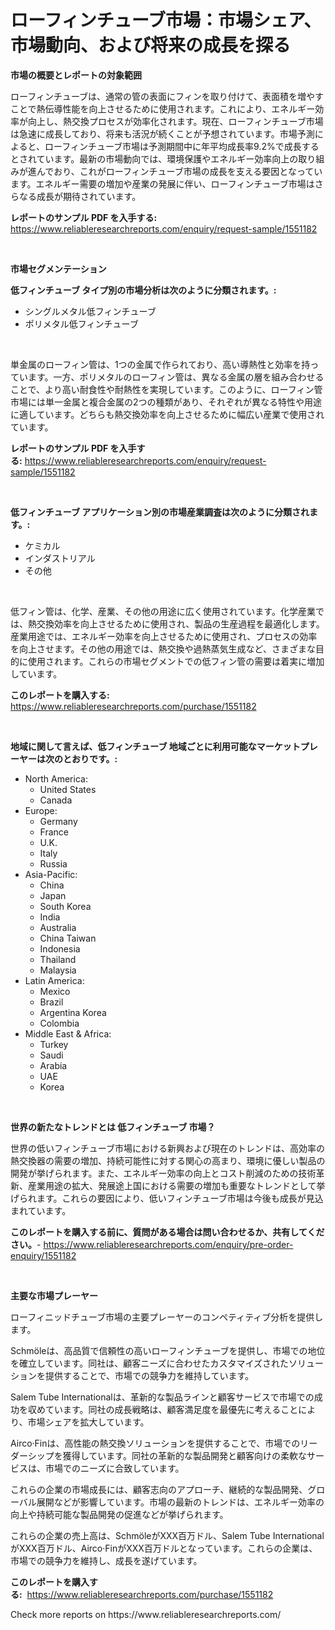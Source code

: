 <p><h1>ローフィンチューブ市場：市場シェア、市場動向、および将来の成長を探る</h1></p><p><strong>市場の概要とレポートの対象範囲</strong></p>
<p><p>ローフィンチューブは、通常の管の表面にフィンを取り付けて、表面積を増やすことで熱伝導性能を向上させるために使用されます。これにより、エネルギー効率が向上し、熱交換プロセスが効率化されます。現在、ローフィンチューブ市場は急速に成長しており、将来も活況が続くことが予想されています。市場予測によると、ローフィンチューブ市場は予測期間中に年平均成長率9.2%で成長するとされています。最新の市場動向では、環境保護やエネルギー効率向上の取り組みが進んでおり、これがローフィンチューブ市場の成長を支える要因となっています。エネルギー需要の増加や産業の発展に伴い、ローフィンチューブ市場はさらなる成長が期待されています。</p></p>
<p><strong>レポートのサンプル PDF を入手する:</strong> <a href="https://www.reliableresearchreports.com/enquiry/request-sample/1551182">https://www.reliableresearchreports.com/enquiry/request-sample/1551182</a></p>
<p>&nbsp;</p>
<p><strong>市場セグメンテーション</strong></p>
<p><strong>低フィンチューブ タイプ別の市場分析は次のように分類されます。:</strong></p>
<p><ul><li>シングルメタル低フィンチューブ</li><li>ポリメタル低フィンチューブ</li></ul></p>
<p>&nbsp;</p>
<p><p>単金属のローフィン管は、1つの金属で作られており、高い導熱性と効率を持っています。一方、ポリメタルのローフィン管は、異なる金属の層を組み合わせることで、より高い耐食性や耐熱性を実現しています。このように、ローフィン管市場には単一金属と複合金属の2つの種類があり、それぞれが異なる特性や用途に適しています。どちらも熱交換効率を向上させるために幅広い産業で使用されています。</p></p>
<p><strong>レポートのサンプル PDF を入手する:</strong>&nbsp;<a href="https://www.reliableresearchreports.com/enquiry/request-sample/1551182">https://www.reliableresearchreports.com/enquiry/request-sample/1551182</a></p>
<p>&nbsp;</p>
<p><strong> 低フィンチューブ アプリケーション別の市場産業調査は次のように分類されます。:</strong></p>
<p><ul><li>ケミカル</li><li>インダストリアル</li><li>その他</li></ul></p>
<p>&nbsp;</p>
<p><p>低フィン管は、化学、産業、その他の用途に広く使用されています。化学産業では、熱交換効率を向上させるために使用され、製品の生産過程を最適化します。産業用途では、エネルギー効率を向上させるために使用され、プロセスの効率を向上させます。その他の用途では、熱交換や過熱蒸気生成など、さまざまな目的に使用されます。これらの市場セグメントでの低フィン管の需要は着実に増加しています。</p></p>
<p><strong>このレポートを購入する:</strong>&nbsp; <a href="https://www.reliableresearchreports.com/purchase/1551182">https://www.reliableresearchreports.com/purchase/1551182</a></p>
<p>&nbsp;</p>
<p><strong>地域に関して言えば、低フィンチューブ 地域ごとに利用可能なマーケットプレーヤーは次のとおりです。:</strong></p>
<p><ul>
    <li>
        North America:
        <ul>
            <li>United States</li>
            <li>Canada</li>
        </ul>
    </li>
    <li>
        Europe:
        <ul>
            <li>Germany</li>
            <li>France</li>
            <li>U.K.</li>
            <li>Italy</li>
            <li>Russia</li>
        </ul>
    </li>
    <li>
        Asia-Pacific:
        <ul>
            <li>China</li>
            <li>Japan</li>
            <li>South Korea</li>
            <li>India</li>
            <li>Australia</li>
            <li>China Taiwan</li>
            <li>Indonesia</li>
            <li>Thailand</li>
            <li>Malaysia</li>
        </ul>
    </li>
    <li>
        Latin America:
        <ul>
            <li>Mexico</li>
            <li>Brazil</li>
            <li>Argentina Korea</li>
            <li>Colombia</li>
        </ul>
    </li>
    <li>
        Middle East & Africa:
        <ul>
            <li>Turkey</li>
            <li>Saudi</li>
            <li>Arabia</li>
            <li>UAE</li>
            <li>Korea</li>
        </ul>
    </li>
    </ul></p>
<p>&nbsp;</p>
<p><strong>世界の新たなトレンドとは 低フィンチューブ 市場？</strong></p>
<p><p>世界の低いフィンチューブ市場における新興および現在のトレンドは、高効率の熱交換器の需要の増加、持続可能性に対する関心の高まり、環境に優しい製品の開発が挙げられます。また、エネルギー効率の向上とコスト削減のための技術革新、産業用途の拡大、発展途上国における需要の増加も重要なトレンドとして挙げられます。これらの要因により、低いフィンチューブ市場は今後も成長が見込まれています。</p></p>
<p><strong>このレポートを購入する前に、質問がある場合は問い合わせるか、共有してください。</strong>- <a href="https://www.reliableresearchreports.com/enquiry/pre-order-enquiry/1551182">https://www.reliableresearchreports.com/enquiry/pre-order-enquiry/1551182</a></p>
<p>&nbsp;</p>
<p><strong>主要な市場プレーヤー</strong></p>
<p><p>ローフィニッドチューブ市場の主要プレーヤーのコンペティティブ分析を提供します。</p><p>Schmöleは、高品質で信頼性の高いローフィンチューブを提供し、市場での地位を確立しています。同社は、顧客ニーズに合わせたカスタマイズされたソリューションを提供することで、市場での競争力を維持しています。</p><p>Salem Tube Internationalは、革新的な製品ラインと顧客サービスで市場での成功を収めています。同社の成長戦略は、顧客満足度を最優先に考えることにより、市場シェアを拡大しています。</p><p>Airco·Finは、高性能の熱交換ソリューションを提供することで、市場でのリーダーシップを獲得しています。同社の革新的な製品開発と顧客向けの柔軟なサービスは、市場でのニーズに合致しています。</p><p>これらの企業の市場成長には、顧客志向のアプローチ、継続的な製品開発、グローバル展開などが影響しています。市場の最新のトレンドは、エネルギー効率の向上や持続可能な製品開発の促進などが挙げられます。</p><p>これらの企業の売上高は、SchmöleがXXX百万ドル、Salem Tube InternationalがXXX百万ドル、Airco·FinがXXX百万ドルとなっています。これらの企業は、市場での競争力を維持し、成長を遂げています。</p></p>
<p><strong>このレポートを購入する:</strong>&nbsp;&nbsp;<a href="https://www.reliableresearchreports.com/purchase/1551182">https://www.reliableresearchreports.com/purchase/1551182</a></p>
<p>Check more reports on https://www.reliableresearchreports.com/</p>